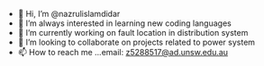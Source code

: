 - 👋 Hi, I’m @nazrulislamdidar
- 👀 I’m always interested in learning new coding languages
- 🌱 I’m currently working on fault location in distribution system
- 💞️ I’m looking to collaborate on projects related to power system
- 📫 How to reach me ...email: z5288517@ad.unsw.edu.au

<!---
nazruldidar/nazruldidar is a ✨ special ✨ repository because its `README.md` (this file) appears on your GitHub profile.
You can click the Preview link to take a look at your changes.
--->
